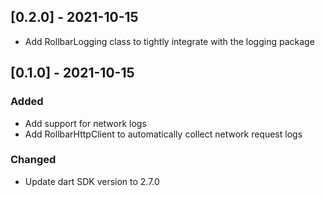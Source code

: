 ## [0.2.0] - 2021-10-15

- Add RollbarLogging class to tightly integrate with the logging package

## [0.1.0] - 2021-10-15

### Added

- Add support for network logs
- Add RollbarHttpClient to automatically collect network request logs

### Changed

- Update dart SDK version to 2.7.0
